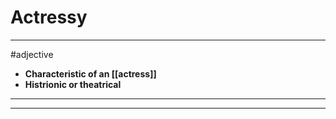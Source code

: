 # Actressy
---
#adjective
- **Characteristic of an [[actress]]**
- **Histrionic or theatrical**
---
---
